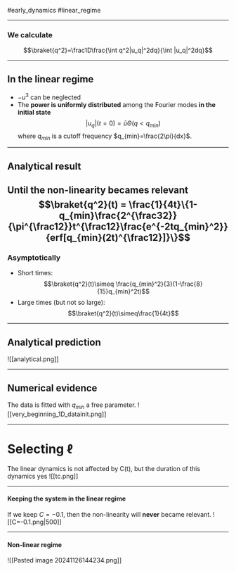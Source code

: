 #early_dynamics #linear_regime

<!-- See more in /Research/ -->
---
### We calculate

$$\braket{q^2}=\frac1D\frac{\int q^2|u_q|^2dq}{\int |u_q|^2dq}$$

---
## In the linear regime
-  $-u^3$ can be neglected
- The **power is uniformly distributed** among the Fourier modes **in the initial state** $$|u_q|(t=0) = \bar{u}\Theta(q<q_{min})$$
where $q_{min}$ is a cutoff frequency $q_{min}=\frac{2\pi}{dx}$.

---
## Analytical result
**Until the non-linearity becames relevant**
$$\braket{q^2}(t) = \frac{1}{4t}\{1-q_{min}\frac{2^{\frac32}}{\pi^{\frac12}}t^{\frac12}\frac{e^{-2tq_{min}^2}}{erf[q_{min}(2t)^{\frac12}]}\}$$
---
### Asymptotically
- Short times: $$\braket{q^2}(t)\simeq \frac{q_{min}^2}{3}(1-\frac{8}{15}q_{min}^2t)$$
- Large times (but not so large): $$\braket{q^2}(t)\simeq\frac{1}{4t}$$
---
## Analytical prediction
![[analytical.png]]


---
## Numerical evidence
The data is fitted with $q_{min}$ a free parameter.
![[very_beginning_1D_datainit.png]]

---
# Selecting $\ell$
The linear dynamics is not affected by C(t), but the duration of this dynamics yes
![[tc.png]]

---
#### Keeping the system in the linear regime
If we keep $C=-0.1$, then the non-linearity will **never** became relevant. 
![[C=-0.1.png|500]]

---
#### Non-linear regime
![[Pasted image 20241126144234.png]]

